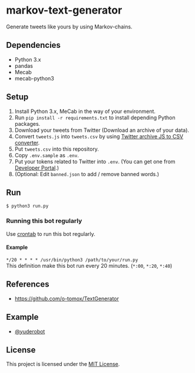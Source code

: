 # markov-text-generator
Generate tweets like yours by using Markov-chains.

## Dependencies
- Python 3.x
- pandas
- Mecab
- mecab-python3

## Setup
1. Install Python 3.x, MeCab in the way of your environment.
1. Run `pip install -r requirements.txt` to install depending Python packages.
1. Download your tweets from Twitter (Download an archive of your data).
1. Convert `tweets.js` into `tweets.csv` by using [Twitter archive JS to CSV converter](http://tweetjstocsv.glitch.me/).
1. Put `tweets.csv` into this repository.
1. Copy `.env.sample` as `.env`.
1. Put your tokens related to Twitter into `.env`. (You can get one from [Developer Portal](https://developer.twitter.com/en/portal/dashboard).)
1. (Optional: Edit `banned.json` to add / remove banned words.)

## Run
```
$ python3 run.py
```
### Running this bot regularly
Use [crontab](https://linuxjm.osdn.jp/html/cron/man5/crontab.5.html) to run this bot regularly.  
#### Example
`*/20 * * * * /usr/bin/python3 /path/to/your/run.py`  
This definition make this bot run every 20 minutes. (`*:00`, `*:20`, `*:40`)

## References
- https://github.com/o-tomox/TextGenerator

## Example
- [@yuderobot](https://twitter.com/yuderobot)

## License
This project is licensed under the [MIT License](https://opensource.org/licenses/MIT).